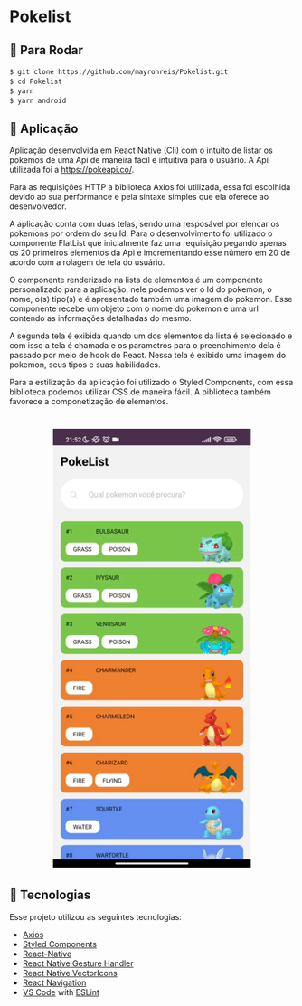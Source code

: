 # Pokelist

## :rocket: Para Rodar
```bash
$ git clone https://github.com/mayronreis/Pokelist.git
$ cd Pokelist
$ yarn
$ yarn android
```
## :page_with_curl: Aplicação

Aplicação desenvolvida em React Native (Cli) com o intuito de listar os pokemos de uma Api de maneira fácil e intuitiva para o usuário. A Api utilizada foi a https://pokeapi.co/.

Para as requisições HTTP a biblioteca Axios foi utilizada, essa foi escolhida devido ao sua performance e pela sintaxe simples que ela oferece ao desenvolvedor.

A aplicação conta com duas telas, sendo uma resposável por elencar os pokemons por ordem do seu Id. Para o desenvolvimento foi utilizado o componente FlatList que inicialmente faz uma requisição pegando apenas os 20 primeiros elementos da Api e imcrementando esse número em 20 de acordo com a rolagem de tela do usuário.

O componente renderizado na lista de elementos é um componente personalizado para a aplicação, nele podemos ver o Id do pokemon, o nome, o(s) tipo(s) e é apresentado também uma imagem do pokemon. Esse componente recebe um objeto com o nome do pokemon e uma url contendo as informações detalhadas do mesmo.

A segunda tela é exibida quando um dos elementos da lista é selecionado e com isso a tela é chamada e os parametros para o preenchimento dela é passado por meio de hook do React. Nessa tela é exibido uma imagem do pokemon, seus tipos e suas habilidades.

Para a estilização da aplicação foi utilizado o Styled Components, com essa biblioteca podemos utilizar CSS de maneira fácil. A biblioteca também favorece a componetização de elementos.

<h1 align="center">
  <img alt="PokeList" src="https://github.com/mayronreis/Pokelist/blob/main/src/assets/pokelist.gif" width="350px" />
</h1>


## :hammer: Tecnologias
Esse projeto utilizou as seguintes tecnologias:

-  [Axios](https://github.com/axios/axios)
-  [Styled Components](https://github.com/styled-components/styled-components)
-  [React-Native](https://facebook.github.io/react-native/)
-  [React Native Gesture Handler](https://kmagiera.github.io/react-native-gesture-handler/)
-  [React Native VectorIcons](https://github.com/oblador/react-native-vector-icons)
-  [React Navigation](https://reactnavigation.org/)
-  [VS Code](https://code.visualstudio.com/) with [ESLint](https://marketplace.visualstudio.com/items?itemName=dbaeumer.vscode-eslint)
